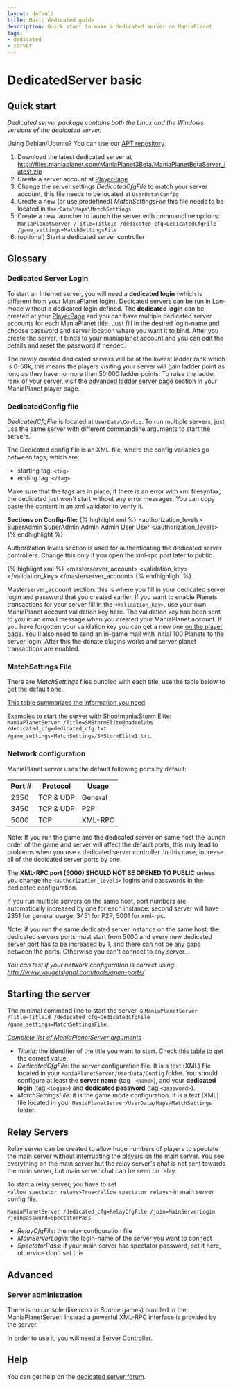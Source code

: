 ```yaml
---
layout: default
title: Basic dedicated guide
description: Quick start to make a dedicated server on ManiaPlanet
tags:
- dedicated
- server
---
```


# DedicatedServer basic

## Quick start

*Dedicated server package contains both the Linux and the Windows versions of the dedicated server.*

Using Debian/Ubuntu? You can use our [APT repository](../tools/apt.html).

1. Download the latest dedicated server at http://files.maniaplanet.com/ManiaPlanet3Beta/ManiaPlanetBetaServer_latest.zip
2. Create a server account at [PlayerPage](https://player.maniaplanet.com/dedicated-servers)
3. Change the server settings *DedicatedCfgFile* to match your server account, this file needs to be located at `UserData\Config`
4. Create a new (or use predefined) *MatchSettingsFile* this file needs to be located in `UserData\Maps\MatchSettings`
5. Create a new launcher to launch the server with commandline options: `ManiaPlanetServer /Title=TitleId /dedicated_cfg=DedicatedCfgFile /game_settings=MatchSettingsFile`
6. (optional) Start a dedicated server controller

## Glossary

### Dedicated Server Login

To start an Internet server, you will need a **dedicated login** (which is different from your ManiaPlanet login). Dedicated servers can be run in Lan-mode without a dedicated login defined. The **dedicated login** can be created at your [PlayerPage](https://player.maniaplanet.com/dedicated-servers) and you can have multiple dedicated server accounts for each ManiaPlanet title. Just fill in the desired login-name and choose password and server location where you want it to bind. After you create the server, it binds to your maniaplanet account and you can edit the details and reset the password if needed.

The newly created dedicated servers will be at the lowest ladder rank which is 0-50k, this means the players visiting your server will gain ladder point as long as they have no more than 50 000 ladder points. To raise the ladder rank of your server, visit the [advanced ladder server page](https://player.maniaplanet.com//dedicated-servers/ladder) section in your ManiaPlanet player page.

### DedicatedConfig file

*DedicatedCfgFile* is located at `UserData\Config`.
To run multiple servers, just use the same server with different commandline arguments to start the servers.

The Dedicated config file is an XML-file, where the config variables go between tags, which are:

* starting tag: `<tag>`
* ending tag: `</tag>`

Make sure that the tags are in place, if there is an error with xml filesyntax, the dedicated just won't start without any error messages. You can copy paste the content in an [xml validator](http://www.validome.org/xml/) to verify it.

**Sections on Config-file:**
{% highlight xml %}
<authorization_levels>
	<level>
		<name>SuperAdmin</name>
		<password>SuperAdmin</password>
	</level>
	<level>
		<name>Admin</name>
		<password>Admin</password>
	</level>
	<level>
		<name>User</name>
		<password>User</password>
	</level>
</authorization_levels>
{% endhighlight %}


Authorization levels section is used for authenticating the dedicated server controllers.
Change this only if you open the xml-rpc port later to public.

{% highlight xml %}
<masterserver_account>
	<login>   </login>
	<password>   </password>
	<validation_key>   </validation_key>
</masterserver_account>
{% endhighlight %}


Masterserver_account section: this is where you fill in your dedicated server login and password that you created earlier.
If you want to enable Planets transactions for your server fill in the `<validation_key>`, use your own ManiaPlanet account validation key here. The validation key has been sent to you in an email message when you created your ManiaPlanet account. If you have forgotten your validation key you can get a new one [on the player page](https://player.maniaplanet.com/account/validation-code). You'll also need to send an in-game mail with initial 100 Planets to the server login. After this the donate plugins works and server planet transactions are enabled.

### MatchSettings File

There are *MatchSettings* files bundled with each title, use the table below to get the default one.

[This table summarizes the information you need](titleids.html).

Examples to start the server with Shootmania:Storm Elite: `ManiaPlanetServer /Title=SMStormElite@nadeolabs /dedicated_cfg=dedicated_cfg.txt /game_settings=MatchSettings/SMStormElite1.txt`.

### Network configuration

ManiaPlanet server uses the default following ports by default:

<table>
  <tr>
    <th>Port #</th><th>Protocol</th><th>Usage</th>
  </tr>
  <tr>
    <td>2350</td><td>TCP & UDP</td><td>General</td>
  </tr>
  <tr>
    <td>3450</td><td>TCP & UDP</td><td>P2P</td>
  </tr>
  <tr>
    <td>5000</td><td>TCP</td><td>XML-RPC</td>
  </tr>
</table>

Note: If you run the game and the dedicated server on same host the launch order of the game and server will affect the default ports, this may lead to problems when you use a dedicated server controller. In this case, increase all of the dedicated server ports by one.

The **XML-RPC port (5000) SHOULD NOT BE OPENED TO PUBLIC** unless you change the `<authorization_levels>` logins and passwords in the dedicated configuration.

If you run multiple servers on the same host, port numbers are automatically increased by one for each instance: second server will have 2351 for general usage, 3451 for P2P, 5001 for xml-rpc.

Note: if you run the same dedicated server instance on the same host: the dedicated servers ports must start from 5000 and every new dedicated server port has to be increased by 1, and there can not be any gaps between the ports. Otherwise you can't connect to any server...

*You can test if your network configuration is correct using: <http://www.yougetsignal.com/tools/open-ports/>*




## Starting the server


The minimal command line to start the server is `ManiaPlanetServer /Title=TitleId /dedicated_cfg=DedicatedCfgFile /game_settings=MatchSettingsFile`.

*[Complete list of ManiaPlanetServer arguments](command-line.html)*

* *TitleId*: the identifier of the title you want to start. Check [this table](titleids.html) to get the correct value.
* *DedicatedCfgFile*: the server configuration file. It is a text (XML) file located in your `ManiaPlanetServer/UserData/Config` folder. You should configure at least the **server name** (tag ` <name>`), and your **dedicated login** (tag `<login>`) and **dedicated password** (tag `<password>`).
* *MatchSettingsFile*: it is the game mode configuration. It is a text (XML) file located in your `ManiaPlanetServer/UserData/Maps/MatchSettings` folder.

## Relay Servers


Relay server can be created to allow huge numbers of players to spectate the main server without interrupting the players on the main server. You see everything on the main server but the relay server's chat is not sent towards the main server, but main server chat can be seen on relay.

To start a relay server, you have to set `<allow_spectator_relays>True</allow_spectator_relays>` in main server config file.

`ManiaPlanetServer /dedicated_cfg=RelayCfgFile /join=MainServerLogin /joinpassword=SpectatorPass`

* *RelayCfgFile*: the relay configuration file
* *MainServerLogin*: the login-name of the server you want to connect
* *SpectatorPass*: if your main server has spectator password, set it here, othervice don't set this


## Advanced 
### Server administration

There is no console (like *rcon* in *Source* games) bundled in the ManiaPlanetServer. Instead a powerful XML-RPC interface is provided by the server.

In order to use it, you will need a [Server Controller](tools/index.html#server-controllers).

## Help

You can get help on the [dedicated server forum](http://forum.maniaplanet.com/viewforum.php?f=261).
